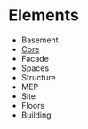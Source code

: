 # Elements

* Basement
* [Core](Core)
* Facade
* Spaces
* Structure
* MEP
* Site
* Floors
* Building
